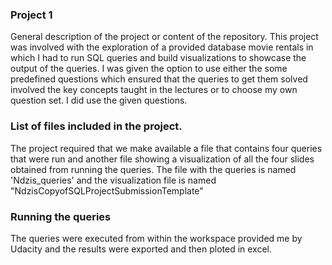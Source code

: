 ### Project 1
General description of the project or content of the repository.
This project was involved with the exploration of a provided database movie rentals in which I had to run SQL queries and build visualizations to showcase the output of the queries. I was given the option to use either the some predefined questions which ensured that the queries to get them solved involved the key concepts taught in the lectures or to choose my own question set. I did use the given questions.

### List of files included in the project.

The project required that we make available a file that contains four queries that were run and another file showing a visualization of all the four slides obtained from running the queries. The file with the queries is named 'Ndzis_queries' and the visualization file is named "NdzisCopyofSQLProjectSubmissionTemplate" 

### Running the queries
The queries were executed from within the workspace provided me by Udacity and the results were exported and then ploted in excel.



